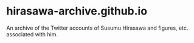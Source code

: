 # hirasawa-archive.github.io

An archive of the Twitter accounts of Susumu Hirasawa and figures, etc. associated with him.

